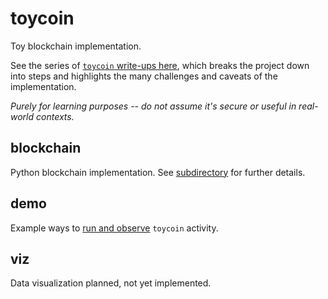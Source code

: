 # toycoin

Toy blockchain implementation.

See the series of [`toycoin` write-ups here](https://tkuriyama.github.io/), which breaks the project down into steps and highlights the many challenges and caveats of the implementation.

*Purely for learning purposes -- do not assume it's secure or useful in real-world contexts.*



## blockchain

Python blockchain implementation. See [subdirectory](https://github.com/tkuriyama/toycoin/tree/master/blockchain) for further details.

## demo

Example ways to [run and observe](https://github.com/tkuriyama/toycoin/tree/master/demo) `toycoin` activity.


## viz

Data visualization planned, not yet implemented.

